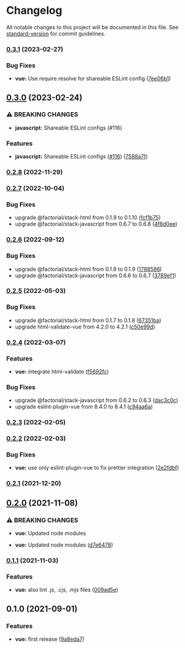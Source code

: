 # Changelog

All notable changes to this project will be documented in this file. See [standard-version](https://github.com/conventional-changelog/standard-version) for commit guidelines.

### [0.3.1](https://github.com/factorial-io/fstack/compare/vue/v0.3.0...vue/v0.3.1) (2023-02-27)


### Bug Fixes

* **vue:** Use require.resolve for shareable ESLint config ([7ee06b1](https://github.com/factorial-io/fstack/commit/7ee06b1cd96f670aa0e97cf4d989bf4784129024))

## [0.3.0](https://github.com/factorial-io/fstack/compare/vue/v0.2.8...vue/v0.3.0) (2023-02-24)


### ⚠ BREAKING CHANGES

* **javascript:** Shareable ESLint configs (#116)

### Features

* **javascript:** Shareable ESLint configs ([#116](https://github.com/factorial-io/fstack/issues/116)) ([7588a7f](https://github.com/factorial-io/fstack/commit/7588a7f4f5d5773a1ac382dc85f7b83179417cfc))

### [0.2.8](https://github.com/factorial-io/fstack/compare/vue/v0.2.7...vue/v0.2.8) (2022-11-29)

### [0.2.7](https://github.com/factorial-io/fstack/compare/vue/v0.2.6...vue/v0.2.7) (2022-10-04)


### Bug Fixes

* upgrade @factorial/stack-html from 0.1.9 to 0.1.10 ([fcf1b75](https://github.com/factorial-io/fstack/commit/fcf1b75145c9dca1ac0db45b59ee64421bbbe036))
* upgrade @factorial/stack-javascript from 0.6.7 to 0.6.8 ([4f8d0ee](https://github.com/factorial-io/fstack/commit/4f8d0eec71ca76f8dffce079fd358cc47f906a58))

### [0.2.6](https://github.com/factorial-io/fstack/compare/vue/v0.2.5...vue/v0.2.6) (2022-09-12)


### Bug Fixes

* upgrade @factorial/stack-html from 0.1.8 to 0.1.9 ([1788586](https://github.com/factorial-io/fstack/commit/1788586547ab652a214eb03b105b3d1a73128ef8))
* upgrade @factorial/stack-javascript from 0.6.6 to 0.6.7 ([3789ef1](https://github.com/factorial-io/fstack/commit/3789ef178854dbbe54739e3441055d217c3fa2a1))

### [0.2.5](https://github.com/factorial-io/fstack/compare/vue/v0.2.4...vue/v0.2.5) (2022-05-03)


### Bug Fixes

* upgrade @factorial/stack-html from 0.1.7 to 0.1.8 ([67351ba](https://github.com/factorial-io/fstack/commit/67351ba777111612d7ffcaf17cce82f00525770f))
* upgrade html-validate-vue from 4.2.0 to 4.2.1 ([c50e99d](https://github.com/factorial-io/fstack/commit/c50e99dc8f560d60cd726d378583757985ef292e))

### [0.2.4](https://github.com/factorial-io/fstack/compare/vue/v0.2.3...vue/v0.2.4) (2022-03-07)


### Features

* **vue:** integrate html-validate ([f5692fc](https://github.com/factorial-io/fstack/commit/f5692fce4232ec3c198acab959ffa4e4637a62f7))


### Bug Fixes

* upgrade @factorial/stack-javascript from 0.6.2 to 0.6.3 ([dac3c0c](https://github.com/factorial-io/fstack/commit/dac3c0c4de84c5568f0b6d891bb1ac5143d564d6))
* upgrade eslint-plugin-vue from 8.4.0 to 8.4.1 ([c94aa6a](https://github.com/factorial-io/fstack/commit/c94aa6a9f3d4b43bf4edea3e740f55002d9d4ec7))

### [0.2.3](https://github.com/factorial-io/fstack/compare/vue/v0.2.2...vue/v0.2.3) (2022-02-05)

### [0.2.2](https://github.com/factorial-io/fstack/compare/vue/v0.2.1...vue/v0.2.2) (2022-02-03)


### Bug Fixes

* **vue:** use only eslint-plugin-vue to fix prettier integration ([2e2fdbf](https://github.com/factorial-io/fstack/commit/2e2fdbffb9585c871eaccb40efe21812fee0304c))

### [0.2.1](https://github.com/factorial-io/fstack/compare/vue/v0.2.0...vue/v0.2.1) (2021-12-20)

## [0.2.0](https://github.com/factorial-io/fstack/compare/vue/v0.1.1...vue/v0.2.0) (2021-11-08)


### ⚠ BREAKING CHANGES

* **vue:** Updated node modules

* **vue:** Updated node modules ([d7e6478](https://github.com/factorial-io/fstack/commit/d7e64788e2d3610b8671980cbece83ee1ed923c9))

### [0.1.1](https://github.com/factorial-io/fstack/compare/vue/v0.1.0...vue/v0.1.1) (2021-11-03)


### Features

* **vue:** also lint .js, .cjs, .mjs files ([009ad5e](https://github.com/factorial-io/fstack/commit/009ad5e2a13616816bfff604f1b55762b9cac0bf))

## 0.1.0 (2021-09-01)


### Features

* **vue:** first release ([9a8eda7](https://github.com/factorial-io/fstack/commit/9a8eda74415357631f5660478c227f5d57488f8f))

